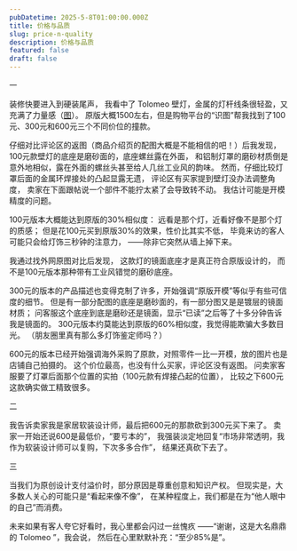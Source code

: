 ```yaml
---
pubDatetime: 2025-5-8T01:00:00.000Z
title: 价格与品质
slug: price-n-quality
description: 价格与品质
featured: false
draft: false
---
```


一

装修快要进入到硬装尾声，
我看中了 Tolomeo 壁灯，金属的灯杆线条很轻盈，又充满了力量感（<a rel="_blank" href="https://www.bing.com/images/search?q=Tolomeo+%E5%A3%81%E7%81%AF&first=1">图</a>）。
原版大概1500左右，但是购物平台的“识图”帮我找到了100元、300元和600元三个不同价位的撞款。

仔细对比评论区的返图（商品介绍页的配图大概是不能相信的吧！）后我发现，
100元款壁灯的底座是磨砂面的，底座螺丝露在外面，
和铝制灯罩的磨砂材质倒是意外地相似，露在外面的螺丝头甚至给人几丝工业风的韵味。
然而，仔细比较灯罩后面的金属环焊接处的凸起显露无遗，
评论区有买家提到壁灯没办法调整角度，
卖家在下面跟帖说一个部件不能拧太紧了会导致转不动。
我估计可能是开模精度的问题。

100元版本大概能达到原版的30%相似度：
远看是那个灯，近看好像不是那个灯的质感；
但是花100元买到原版30%的效果，性价比其实不低，
毕竟来访的客人可能只会给灯饰三秒钟的注意力，
——除非它突然从墙上掉下来。

我通过找外网原图对比后发现，
这款灯的镜面底座才是真正符合原版设计的，
而不是100元版本那种带有工业风错觉的磨砂底座。

300元的版本的产品描述也变得克制了许多，开始强调“原版开模”等似乎有些可信度的细节。
但是有一部分配图的底座是磨砂面的，有一部分图又是是镀层的镜面材质；
问客服这个底座到底是磨砂还是镜面，显示“已读”之后等了十多分钟告诉我是镜面的。
300元版本约莫能达到原版的60%相似度，我觉得能欺骗大多数目光。
（朋友圈里真有那么多灯饰鉴定师吗？）

600元的版本已经开始强调海外采购了原款，对照零件一比一开模，放的图片也是店铺自己拍摄的。
这个价位最高，也没有什么买家，评论区没有返图。
问卖家客服要了灯罩后面那个位置的实拍（100元款有焊接凸起的位置），
比较之下600元这款确实做工精致很多。

二

我告诉卖家我是家居软装设计师，最后把600元的那款砍到300元买下来了。
卖家一开始还说600是最低价，“要亏本的”，
我强装淡定地回复“市场非常透明，我作为软装设计师可以复购，下次多多合作”，
结果还真砍下去了。

三

当我们为原创设计支付溢价时，部分原因是尊重创意和知识产权。
但现实是，大多数人关心的可能只是“看起来像不像”，
在某种程度上，我们都是在为“他人眼中的自己”而消费。

未来如果有客人夸它好看时，我心里都会闪过一丝愧疚
——“谢谢，这是大名鼎鼎的 Tolomeo ”，我会说，
然后在心里默默补充：“至少85%是”。